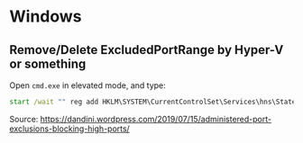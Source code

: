# Windows

## Remove/Delete ExcludedPortRange by Hyper-V or something

<!--- thank you Hyper-V for reserving thousands of ports on my computer takes me hours to figure out why some of my services are unable to start nearly every time I install an update YOU FUCKING IDIOTS! -->

Open `cmd.exe` in elevated mode, and type:

```bat
start /wait "" reg add HKLM\SYSTEM\CurrentControlSet\Services\hns\State /v EnableExcludedPortRange /d 0 /f
```

Source: https://dandini.wordpress.com/2019/07/15/administered-port-exclusions-blocking-high-ports/

